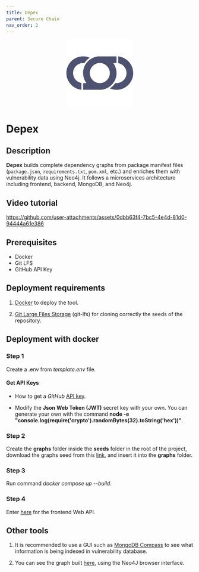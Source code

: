 ```yaml
---
title: Depex
parent: Secure Chain
nav_order: 2
---
```


<p align="center">
  <img src="/assets/images/depex-logo.png" alt="Depex Logo" width="180"/>
</p>

# Depex

## Description

**Depex** builds complete dependency graphs from package manifest files (`package.json`, `requirements.txt`, `pom.xml`, etc.) and enriches them with vulnerability data using Neo4j. It follows a microservices architecture including frontend, backend, MongoDB, and Neo4j.

## Video tutorial

https://github.com/user-attachments/assets/0dbb63f4-7bc5-4e4d-81d0-94444a61e386

## Prerequisites

- Docker
- Git LFS
- GitHub API Key

## Deployment requirements

1. [Docker](https://www.docker.com/) to deploy the tool.

2. [Git Large Files Storage](https://git-lfs.com/) (git-lfs) for cloning correctly the seeds of the repository.

## Deployment with docker

### Step 1
Create a .env from *template.env* file.

#### Get API Keys

- How to get a *GitHub* [API key](https://docs.github.com/en/authentication/keeping-your-account-and-data-secure/managing-your-personal-access-tokens).

- Modify the **Json Web Token (JWT)** secret key with your own. You can generate your own with the command **node -e "console.log(require('crypto').randomBytes(32).toString('hex'))"**.

### Step 2
Create the **graphs** folder inside the **seeds** folder in the root of the project, download the graphs seed from this [link](https://goo.su/YjuzmQ), and insert it into the **graphs** folder.

### Step 3
Run command *docker compose up --build*.

### Step 4
Enter [here](http://0.0.0.0:3000) for the frontend Web API.

## Other tools
1. It is recommended to use a GUI such as [MongoDB Compass](https://www.mongodb.com/en/products/compass) to see what information is being indexed in vulnerability database.

2. You can see the graph built [here](http://0.0.0.0:7474/browser/), using the Neo4J browser interface.

